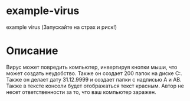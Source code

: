 # example-virus
example virus (Запускайте на страх и риск!)
# Описание
Вирус может повредить компьютер, инвертируя кнопки мыши, что может создать неудобство. Также он создает 200 папок на диске C:. Также он делает дату 31.12.9999 и создает папки с надписью A и AB. Также в тексте консоли будет отображаться текст красным.
Автор не несет ответственности за то, что ваш компьютер заражен.
